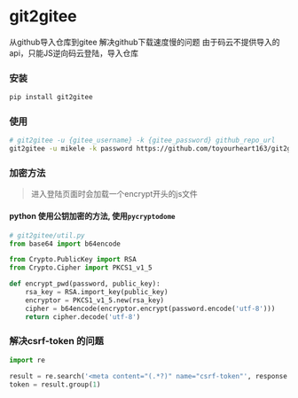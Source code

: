 # git2gitee

从github导入仓库到gitee
解决github下载速度慢的问题
由于码云不提供导入的api，只能JS逆向码云登陆，导入仓库


### 安装

```bash
pip install git2gitee
```

### 使用

```bash
# git2gitee -u {gitee_username} -k {gitee_password} github_repo_url
git2gitee -u mikele -k password https://github.com/toyourheart163/git2gitee
```


### 加密方法

>进入登陆页面时会加载一个encrypt开头的js文件

#### python 使用公钥加密的方法, 使用`pycryptodome`

```python
# git2gitee/util.py
from base64 import b64encode

from Crypto.PublicKey import RSA
from Crypto.Cipher import PKCS1_v1_5

def encrypt_pwd(password, public_key):
    rsa_key = RSA.import_key(public_key)
    encryptor = PKCS1_v1_5.new(rsa_key)
    cipher = b64encode(encryptor.encrypt(password.encode('utf-8')))
    return cipher.decode('utf-8')
```

### 解决csrf-token 的问题

```python
import re

result = re.search('<meta content="(.*?)" name="csrf-token"', response.text)
token = result.group(1)
```
